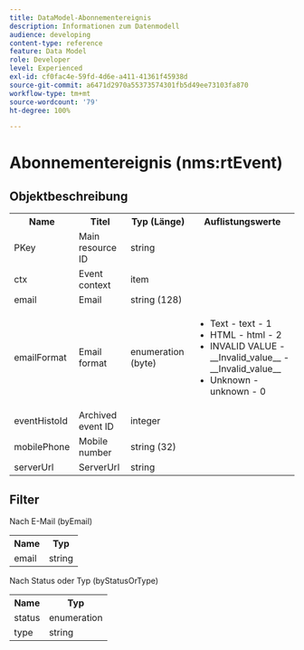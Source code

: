 ```yaml
---
title: DataModel-Abonnementereignis
description: Informationen zum Datenmodell
audience: developing
content-type: reference
feature: Data Model
role: Developer
level: Experienced
exl-id: cf0fac4e-59fd-4d6e-a411-41361f45938d
source-git-commit: a6471d2970a55373574301fb5d49ee73103fa870
workflow-type: tm+mt
source-wordcount: '79'
ht-degree: 100%

---
```


# Abonnementereignis (nms:rtEvent)

## Objektbeschreibung

<table>
    <tr>
        <th>Name</th>
        <th>Titel</th>
        <th>Typ (Länge)</th>
        <th>Auflistungswerte</th>
    </tr>
    <tr>
        <td>PKey</td>
        <td>Main resource ID</td>
        <td>string </td>
        <td> </td>
    </tr>
    <tr>
        <td>ctx</td>
        <td>Event context</td>
        <td>item </td>
        <td> </td>
    </tr>
    <tr>
        <td>email</td>
        <td>Email</td>
        <td>string (128)</td>
        <td> </td>
    </tr>
    <tr>
        <td>emailFormat</td>
        <td>Email format</td>
        <td>enumeration (byte) </td>
        <td>
            <ul>
            <li>Text - text - 1</li>
            <li>HTML - html - 2</li>
            <li>INVALID VALUE - __Invalid_value__ - __Invalid_value__</li>
            <li>Unknown - unknown - 0</li>
            </ul>
        </td>
    </tr>
    <tr>
        <td>eventHistoId</td>
        <td>Archived event ID</td>
        <td>integer </td>
        <td> </td>
    </tr>
    <tr>
        <td>mobilePhone</td>
        <td>Mobile number</td>
        <td>string (32)</td>
        <td> </td>
    </tr>
    <tr>
        <td>serverUrl</td>
        <td>ServerUrl</td>
        <td>string </td>
        <td> </td>
    </tr>
</table>

## Filter

Nach E-Mail (byEmail)

<table>
    <tr>
    <th>Name</th>
    <th>Typ</th>
    </tr>
    <tr>
    <td>email</td>
    <td>string</td>
    </tr>
</table>

Nach Status oder Typ (byStatusOrType)

<table>
        <tr>
        <th>Name</th>
        <th>Typ</th>
        </tr>
        <tr>
        <td>status</td>
        <td>enumeration</td>
        </tr>
        <tr>
        <td>type</td>
        <td>string</td>
        </tr>
    </table>

